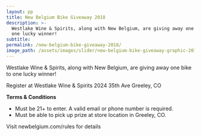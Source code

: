 ```yaml
---
layout: pp
title: New Belgium Bike Giveaway 2018
description: >-
  Westlake Wine & Spirits, along with New Belgium, are giving away one bike to
  one lucky winner!
subtitle:
permalink: /new-belgium-bike-giveaway-2018/
image_path: /assets/images/slider/new-belgium-bike-giveaway-graphic-2018.jpg
---
```



Westlake Wine & Spirits, along with New Belgium, are giving away one bike to one lucky winner!

Register at Westlake Wine & Spirits
2024 35th Ave
Greeley, CO 

**Terms & Conditions**

* Must be 21+ to enter. A valid email or phone number is required.
* Must be able to pick up prize at store location in Greeley, CO.

Visit newbelgium.com/rules for details